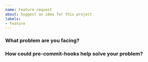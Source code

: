 ```yaml
---
name: Feature request
about: Suggest an idea for this project
labels:
- feature
---
```


<!--
Thank you for helping to improve pre-commit-hooks!

Please be sure to search for open issues before raising a new one. We use issues
for bug reports and feature requests. Please note, this template is for feature
requests, not bugs report.
-->

<!-- markdownlint-disable-next-line MD041 -->
### What problem are you facing?

<!--
Please tell us a little about your use case - it's okay if it's hypothetical!
Leading with this context helps frame the feature request so we can ensure we
implement it sensibly.
--->

### How could pre-commit-hooks help solve your problem?

<!--
Let us know how you think pre-commit-hooks could help with your use case.
-->
